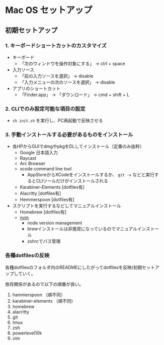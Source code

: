 # Mac OS セットアップ

## 初期セットアップ

### 1. キーボードショートカットのカスタマイズ
   - キーボード
     - 「次のウィンドウを操作対象にする」 -> ctrl + space
   - 入力ソース
     - 「前の入力ソースを選択」 -> disable
     - 「入力メニューの次のソースを選択」 -> disable
   - アプリのショートカット
     - 「Finder.app」 -> 「ダウンロード」 -> cmd + shift + L

### 2. CLIでのみ設定可能な項目の設定
   - `sh init.sh` を実行し、PC再起動で反映させる

### 3. 手動インストールする必要があるものをインストール
- 各HPからGUIでdmgやpkgをDLしてインストール（定番のみ抜粋）
   - Google 日本語入力
   - Raycast
   - Arc Browser
   - xcode command line tool
     - AppStoreからXCodeをインストールするか、 `git -v` などと実行するとCLIツールだけがインストールされる
   - Karabiner-Elements [dotfiles有]
   - Alacritty [dotfiles有]
   - Hemmerspoon [dotfiles有]
- スクリプトを実行するなどしてマニュアルインストール
   - Homebrew [dotfiles有]
   - [nvm](https://github.com/nvm-sh/nvm)
        - node version management
        - brewインストールは非推奨になっているのでマニュアルインストール
        - zshrcでパス管理

### 各種dotfilesの反映

各種dotfilesのフォルダ内のREADMEにしたがってdotfilesを反映/初期セットアップしていく。

依存関係があるので以下の順番が良い。

1. hammerspoon （順不同）
1. karabiner-elements （順不同）
1. homebrew
2. alacritty
3. git
4. tmux
5. zsh
6. powerlevel10k
7. vim
